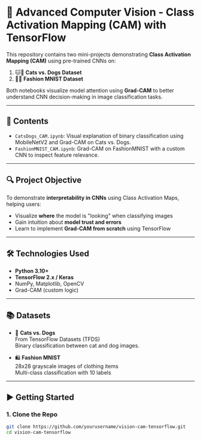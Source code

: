 # 🧠 Advanced Computer Vision - Class Activation Mapping (CAM) with TensorFlow

This repository contains two mini-projects demonstrating **Class Activation Mapping (CAM)** using pre-trained CNNs on:

1. 🐱🐶 **Cats vs. Dogs Dataset**
2. 👕👖 **Fashion MNIST Dataset**

Both notebooks visualize model attention using **Grad-CAM** to better understand CNN decision-making in image classification tasks.

---

## 📂 Contents

- `CatsDogs_CAM.ipynb`: Visual explanation of binary classification using MobileNetV2 and Grad-CAM on Cats vs. Dogs.
- `FashionMNIST_CAM.ipynb`: Grad-CAM on FashionMNIST with a custom CNN to inspect feature relevance.

---

## 🔍 Project Objective

To demonstrate **interpretability in CNNs** using Class Activation Maps, helping users:
- Visualize **where** the model is "looking" when classifying images
- Gain intuition about **model trust and errors**
- Learn to implement **Grad-CAM from scratch** using TensorFlow

---

## 🛠️ Technologies Used

- **Python 3.10+**
- **TensorFlow 2.x / Keras**
- NumPy, Matplotlib, OpenCV
- Grad-CAM (custom logic)

---

## 📚 Datasets

- 🐾 **Cats vs. Dogs**  
  From TensorFlow Datasets (TFDS)  
  Binary classification between cat and dog images.

- 🛍 **Fashion MNIST**  
  28x28 grayscale images of clothing items  
  Multi-class classification with 10 labels

---

## ▶️ Getting Started

### 1. Clone the Repo

```bash
git clone https://github.com/yourusername/vision-cam-tensorflow.git
cd vision-cam-tensorflow
